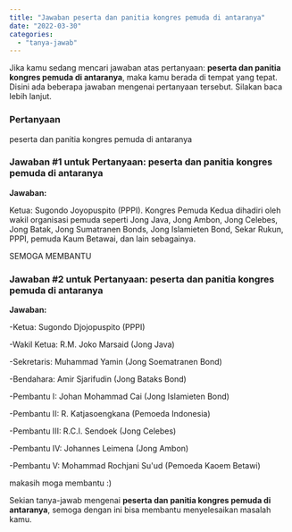 ```yaml
---
title: "Jawaban peserta dan panitia kongres pemuda di antaranya​"
date: "2022-03-30"
categories: 
  - "tanya-jawab"
---
```


Jika kamu sedang mencari jawaban atas pertanyaan: **peserta dan panitia kongres pemuda di antaranya​**, maka kamu berada di tempat yang tepat. Disini ada beberapa jawaban mengenai pertanyaan tersebut. Silakan baca lebih lanjut.

### Pertanyaan

peserta dan panitia kongres pemuda di antaranya​

### Jawaban #1 untuk Pertanyaan: peserta dan panitia kongres pemuda di antaranya​

**Jawaban:**

Ketua: Sugondo Joyopuspito (PPPI). Kongres Pemuda Kedua dihadiri oleh wakil organisasi pemuda seperti Jong Java, Jong Ambon, Jong Celebes, Jong Batak, Jong Sumatranen Bonds, Jong Islamieten Bond, Sekar Rukun, PPPI, pemuda Kaum Betawai, dan lain sebagainya.

SEMOGA MEMBANTU

### Jawaban #2 untuk Pertanyaan: peserta dan panitia kongres pemuda di antaranya​

**Jawaban:**

\-Ketua: Sugondo Djojopuspito (PPPI)

\-Wakil Ketua: R.M. Joko Marsaid (Jong Java)

\-Sekretaris: Muhammad Yamin (Jong Soematranen Bond)

\-Bendahara: Amir Sjarifudin (Jong Bataks Bond)

\-Pembantu I: Johan Mohammad Cai (Jong Islamieten Bond)

\-Pembantu II: R. Katjasoengkana (Pemoeda Indonesia)

\-Pembantu III: R.C.I. Sendoek (Jong Celebes)

\-Pembantu IV: Johannes Leimena (Jong Ambon)

\-Pembantu V: Mohammad Rochjani Su'ud (Pemoeda Kaoem Betawi)

makasih moga membantu :)

Sekian tanya-jawab mengenai **peserta dan panitia kongres pemuda di antaranya​**, semoga dengan ini bisa membantu menyelesaikan masalah kamu.
